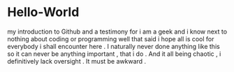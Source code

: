 # Hello-World
my introduction to Github 
and a testimony for i am a geek 
and i know next to nothing about coding or programming 
well that said i hope all is cool 
for everybody i shall encounter here .
I naturally never done anything like this 
so it can never be anything important , that i do .
And it all being chaotic , 
i definitively lack oversight .
It must be awkward .
